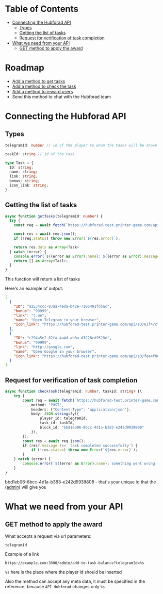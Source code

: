 # Table of Contents


- [Connecting the Hubforad API](#Connecting-the-Hubforad-API)
  - [Types](#Types)
  - [Getting the list of tasks](#Getting-the-list-of-tasks)
  - [Request for verification of task completion](#Request-for-verification-of-task-completion)
- [What we need from your API](#What-we-need-from-your-API)
  - [GET method to apply the award](#GET-method-to-apply-the-award)

# Roadmap
- [Add a method to get tasks](#Getting-the-list-of-tasks)
- [Add a method to check the task](#Request-for-verification-of-task-completion)
- [Add a method to reward users](#GET-method-to-apply-the-award)
- Send this method to chat with the Hubforad team

# Connecting the Hubforad API

## Types

```ts
telegramId: number // id of the player to whom the tasks will be shown
```

```ts
taskId: string // id of the task
```

```ts
type Task = {
  ID: string;
  name: string;
  link: string;
  bonus: string;
  icon_link: string;
}
```

## Getting the list of tasks

```ts
async function getTasks(telegramId: number) {
  try {
    const req = await fetch(`https://hubforad-test.printer-game.com/api/tasks?player_id=${telegramId}`);

    const res = await req.json();
    if (!req.status) throw new Error(`${res.error}`);

    return res.data as Array<Task>
  } catch (error) {
    console.error(`${(error as Error).name}: ${(error as Error).message}`);
    return [] as Array<Tasl>;
  }
}
```

This function will return a list of tasks

Here's an example of output:

```json
[
  {
    "ID": "a2534ccc-83aa-4eda-b42e-7106491fdbac",
    "bonus": "99999",
    "link": "t.me",
    "name": "Open Telegram in your browser",
    "icon_link": "https://hubforad-test.printer-game.com/api/s3/81f47cf4-c0ce-44c1-8c25-d0c5e25b77e7.jpeg"
  },
  {
    "ID": "c294a5e2-02fa-4a4d-ab0a-d3228cd9528e",
    "bonus": "99999",
    "link": "http://google.com",
    "name": "Open Google in your browser",
    "icon_link": "https://hubforad-test.printer-game.com/api/s3/fea4f08a-5ccf-45b4-9d4f-3253e6b9c1a0.jpeg"
  }
]
```

## Request for verification of task completion

```ts
async function checkTask(telegramId: number, taskId: string) {\
    try {
        const req = await fetch(`https://hubforad-test.printer-game.com/api/tasks/complete`, {
            method: "POST",
            headers: {"Content-Type": "application/json"},
            body: JSON.stringify({
                player_id: telegramId,
                task_id: taskId,
                block_id: "bbd1eb06-8bcc-4d1a-b383-e242d9938808"
            }),
        });
        const res = await req.json();
        if (res?.message !== 'task completed successfully') {
            if (!res.status) throw new Error(`${res.error}`);
        }
    } catch (error) {
        console.error(`${(error as Error).name}: something went wrong - ${(error as Error).message}`);
    }
}
```

bbd1eb06-8bcc-4d1a-b383-e242d9938808 - that's your unique id that the ([admin](https://t.me/ray6right)) will give you

# What we need from your API

## GET method to apply the award

What accepts a request via url parameters: 
```
telegramId
```

Example of a link

`
https://example.com:3000/admin/add-to-task-balance?telegramId=%s
`

`%s` here is the place where the player id should be inserted

Also the method can accept any meta data, it must be specified in the reference, because `API Hubforad` changes only `%s`
